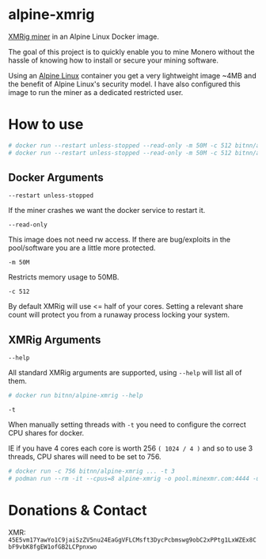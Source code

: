 # alpine-xmrig
[XMRig miner](https://github.com/xmrig/xmrig) in an Alpine Linux Docker image.

The goal of this project is to quickly enable you to mine Monero without the hassle of knowing how to install or secure your mining software. 

Using an [Alpine Linux](https://www.alpinelinux.org/) container you get a very lightweight image ~4MB and the benefit of Alpine Linux's security model.
I have also configured this image to run the miner as a dedicated  restricted user.

# How to use
```bash
# docker run --restart unless-stopped --read-only -m 50M -c 512 bitnn/alpine-xmrig -o POOL01 -o POOL02 -u WALLET -p PASSWORD -k
# docker run --restart unless-stopped --read-only -m 50M -c 512 bitnn/alpine-xmrig -o pool.supportxmr.com:7777 -o xmr-eu.dwarfpool.com:8005 -u 45CJVagd6WwQAQfAkS91EHiTyfVaJn12uM4Su8iz6S2SHZ3QthmFM9BSPHVZY388ASWx8G9Wbz4BA24RQZUpGczb35fnnJz -p x -k
```
## Docker Arguments
`--restart unless-stopped`

If the miner crashes we want the docker service to restart it.

`--read-only`

This image does not need rw access.
If there are bug/exploits in the pool/software you are a little more protected.

`-m 50M`

Restricts memory usage to 50MB.

`-c 512`

By default XMRig will use <= half of your cores.
Setting a relevant share count will protect you from a runaway process locking your system.

## XMRig Arguments
`--help`

All standard XMRig arguments are supported, using `--help` will list all of them.
```bash
# docker run bitnn/alpine-xmrig --help
```
`-t` 

When manually setting threads with `-t` you need to configure the correct CPU shares for docker.

IE if you have 4 cores each core is worth 256 `( 1024 / 4 )` and so to use 3 threads, CPU shares will need to be set to 756.
```bash
# docker run -c 756 bitnn/alpine-xmrig ... -t 3
# podman run --rm -it --cpus=8 alpine-xmrig -o pool.minexmr.com:4444 -u 45E5vm17YawYo1C9jaiSzZV5nu24EaGgVFLCMsft3DycPcbmswg9obC2xPPtg1LxWZEx8CbF9vbK8fgEW1ofGB2LCPpnxwo

```

# Donations & Contact
XMR: `45E5vm17YawYo1C9jaiSzZV5nu24EaGgVFLCMsft3DycPcbmswg9obC2xPPtg1LxWZEx8CbF9vbK8fgEW1ofGB2LCPpnxwo`
